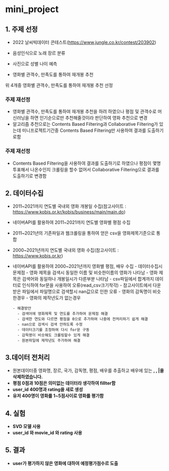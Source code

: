 # mini_project

## 1. 주제 선정
  - 2022 날씨빅데이터 콘테스트(https://www.jungle.co.kr/contest/203902)

  - 음성인식으로 노래 장르 분류

  - 사진으로 성별 나이 예측

  - 영화별 관객수, 만족도를 통하여 재개봉 추천
  
  위 4개중 영화별 관객수, 만족도를 통하여 재개봉 추천 선정

### 주제 재선정
  - 영화별 관객수, 만족도를 통하여 재개봉 추천을 하려 하였으나 평점 및 관객수로 머신러닝을 하면 인기순으로만 추천해줄것이라 판단하여 영화 추천으로 변경
  - 알고리즘 추천으로는 Contents Based Filtering과 Collaborative Filtering가 있는데 미니프로젝트기간중 Contents Based Filtering만 사용하여 결과를 도출하기로함

### 주제 재선정
  - Contents Based Filtering을 사용하여 결과를 도출하기로 하였으나 평점이 몇명 투표해서 나온수인지 크롤링을 할수 없어서 Collaborative Filtering으로 결과를 도출하기로 변경함


## 2. 데이터수집 
- 2011~2021까지 연도별 국내외 영화 개봉일 수집(참고사이트 : https://www.kobis.or.kr/kobis/business/main/main.do) 
- 네이버API를 활용하여 2011~2021까지 연도별 영화별 평점 수집
- 2011~2021년의 기존파일과 웹크롤링을 통하여 얻은 csv을 영화제목기준으로 통합 
- 2000~2021년까지 연도별 국내외 영화 수집(참고사이트 : https://www.kobis.or.kr) 
- 네이버API를 활용하여 2000~2021년까지 영화별 평점, 배우 수집
      - 데이터수집시 문제점 
          - 영화 제목을 검색시 동일한 이름 및 비슷한이름의 영화가 나타남
          - 영화 제목은 검색어와 동일하나 개봉일시가 다른부분 나타남
          - csv파일에서 합계까지 데이터로 인식하여 for문을 사용하여 오류(read_csv크기착각)
          - 참고사이트에서 다운받은 파일에서 파일명으로 검색할시 nan값으로 인한 오류
          - 영화의 감독명이 비슷한경우 
          - 영화의 제작년도가 없는경우
          
      - 해결방안
        - 검색어에 영화제목 및 연도를 추가하여 문제점 해결
        - 검색한 연도와 다르면 평점을 0으로 추가하여 나중에 전처리하기 쉽게 해결
        - nan으로 검색시 검색 안하도록 수정
        - 데이터크기를 조정하여 다시 for문 구동
        - 감독명이 비슷해도 크롤링할수 있게 해결
        - 원본파일에 제작년도 주가하여 해결

## 3.데이터 전처리
  - 원본데이터중 영화명, 장르, 국가, 감독명, 평점, 배우를 추출하고 배우에 있는 <b> , <b/>, |을 삭제하였습니다.
  - 평점 0점과 10점은 의미없는 데이터라 생각하여 fillter함
  - user_id 400명과 rating을 새로 생성
  - 유저 400명이 영화를 1~5점사이로 영화를 평가함

  
## 4. 실험
  - SVD 모델 사용
  - user_id 와 movie_id 와 rating 사용

## 5. 결과
  - user가 평가하지 않은 영화에 대하여 예정평가점수르 도출
